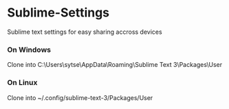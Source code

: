 # Sublime-Settings
Sublime text settings for easy sharing accross devices

### On Windows
Clone into C:\Users\sytse\AppData\Roaming\Sublime Text 3\Packages\User

### On Linux
Clone into ~/.config/sublime-text-3/Packages/User
